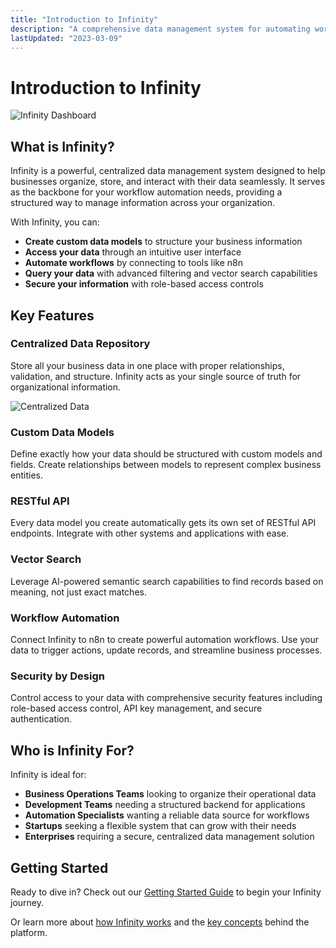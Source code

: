 ```yaml
---
title: "Introduction to Infinity"
description: "A comprehensive data management system for automating workflows and managing business data"
lastUpdated: "2023-03-09"
---
```


# Introduction to Infinity

![Infinity Dashboard](/docs/images/screenshots/dashboard-placeholder.png)

## What is Infinity?

Infinity is a powerful, centralized data management system designed to help businesses organize, store, and interact with their data seamlessly. It serves as the backbone for your workflow automation needs, providing a structured way to manage information across your organization.

With Infinity, you can:

- **Create custom data models** to structure your business information
- **Access your data** through an intuitive user interface
- **Automate workflows** by connecting to tools like n8n
- **Query your data** with advanced filtering and vector search capabilities
- **Secure your information** with role-based access controls

## Key Features

### Centralized Data Repository

Store all your business data in one place with proper relationships, validation, and structure. Infinity acts as your single source of truth for organizational information.

![Centralized Data](/docs/images/diagrams/centralized-data-placeholder.png)

### Custom Data Models

Define exactly how your data should be structured with custom models and fields. Create relationships between models to represent complex business entities.

### RESTful API

Every data model you create automatically gets its own set of RESTful API endpoints. Integrate with other systems and applications with ease.

### Vector Search

Leverage AI-powered semantic search capabilities to find records based on meaning, not just exact matches.

### Workflow Automation

Connect Infinity to n8n to create powerful automation workflows. Use your data to trigger actions, update records, and streamline business processes.

### Security by Design

Control access to your data with comprehensive security features including role-based access control, API key management, and secure authentication.

## Who is Infinity For?

Infinity is ideal for:

- **Business Operations Teams** looking to organize their operational data
- **Development Teams** needing a structured backend for applications
- **Automation Specialists** wanting a reliable data source for workflows
- **Startups** seeking a flexible system that can grow with their needs
- **Enterprises** requiring a secure, centralized data management solution

## Getting Started

Ready to dive in? Check out our [Getting Started Guide](/docs/2-getting-started) to begin your Infinity journey.

Or learn more about [how Infinity works](/docs/3-how-it-works) and the [key concepts](/docs/4-key-concepts) behind the platform. 